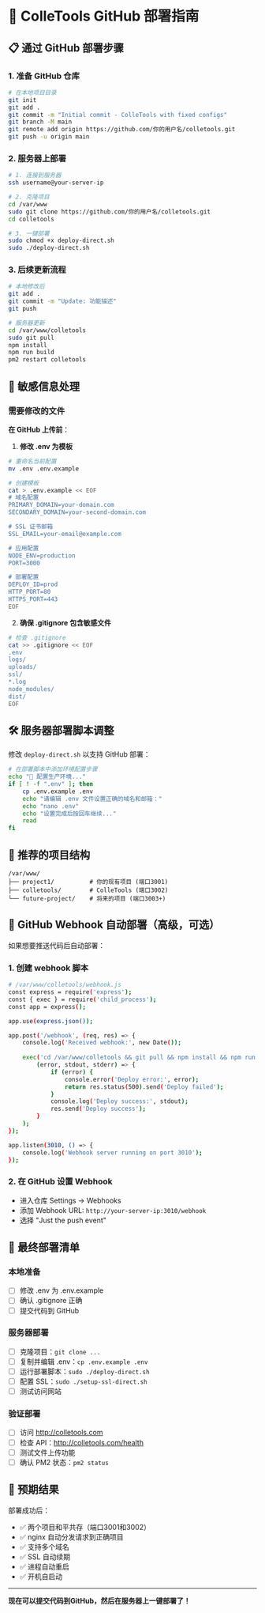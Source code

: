 # 🚀 ColleTools GitHub 部署指南

## 📋 通过 GitHub 部署步骤

### 1. 准备 GitHub 仓库

```bash
# 在本地项目目录
git init
git add .
git commit -m "Initial commit - ColleTools with fixed configs"
git branch -M main
git remote add origin https://github.com/你的用户名/colletools.git
git push -u origin main
```

### 2. 服务器上部署

```bash
# 1. 连接到服务器
ssh username@your-server-ip

# 2. 克隆项目
cd /var/www
sudo git clone https://github.com/你的用户名/colletools.git
cd colletools

# 3. 一键部署
sudo chmod +x deploy-direct.sh
sudo ./deploy-direct.sh
```

### 3. 后续更新流程

```bash
# 本地修改后
git add .
git commit -m "Update: 功能描述"
git push

# 服务器更新
cd /var/www/colletools
sudo git pull
npm install
npm run build
pm2 restart colletools
```

## 🔐 敏感信息处理

### 需要修改的文件

**在 GitHub 上传前**：

1. **修改 .env 为模板**
```bash
# 重命名当前配置
mv .env .env.example

# 创建模板
cat > .env.example << EOF
# 域名配置
PRIMARY_DOMAIN=your-domain.com
SECONDARY_DOMAIN=your-second-domain.com

# SSL 证书邮箱
SSL_EMAIL=your-email@example.com

# 应用配置
NODE_ENV=production
PORT=3000

# 部署配置
DEPLOY_ID=prod
HTTP_PORT=80
HTTPS_PORT=443
EOF
```

2. **确保 .gitignore 包含敏感文件**
```bash
# 检查 .gitignore
cat >> .gitignore << EOF
.env
logs/
uploads/
ssl/
*.log
node_modules/
dist/
EOF
```

## 🛠️ 服务器部署脚本调整

修改 `deploy-direct.sh` 以支持 GitHub 部署：

```bash
# 在部署脚本中添加环境配置步骤
echo "📝 配置生产环境..."
if [ ! -f ".env" ]; then
    cp .env.example .env
    echo "请编辑 .env 文件设置正确的域名和邮箱："
    echo "nano .env"
    echo "设置完成后按回车继续..."
    read
fi
```

## 📂 推荐的项目结构

```
/var/www/
├── project1/          # 你的现有项目 (端口3001)
├── colletools/        # ColleTools (端口3002)
└── future-project/    # 将来的项目 (端口3003+)
```

## 🔄 GitHub Webhook 自动部署（高级，可选）

如果想要推送代码后自动部署：

### 1. 创建 webhook 脚本
```bash
# /var/www/colletools/webhook.js
const express = require('express');
const { exec } = require('child_process');
const app = express();

app.use(express.json());

app.post('/webhook', (req, res) => {
    console.log('Received webhook:', new Date());
    
    exec('cd /var/www/colletools && git pull && npm install && npm run build && pm2 restart colletools', 
        (error, stdout, stderr) => {
            if (error) {
                console.error('Deploy error:', error);
                return res.status(500).send('Deploy failed');
            }
            console.log('Deploy success:', stdout);
            res.send('Deploy success');
        }
    );
});

app.listen(3010, () => {
    console.log('Webhook server running on port 3010');
});
```

### 2. 在 GitHub 设置 Webhook
- 进入仓库 Settings → Webhooks
- 添加 Webhook URL: `http://your-server-ip:3010/webhook`
- 选择 "Just the push event"

## 📝 最终部署清单

### 本地准备
- [ ] 修改 .env 为 .env.example
- [ ] 确认 .gitignore 正确
- [ ] 提交代码到 GitHub

### 服务器部署
- [ ] 克隆项目：`git clone ...`
- [ ] 复制并编辑 .env：`cp .env.example .env`
- [ ] 运行部署脚本：`sudo ./deploy-direct.sh`
- [ ] 配置 SSL：`sudo ./setup-ssl-direct.sh`
- [ ] 测试访问网站

### 验证部署
- [ ] 访问 http://colletools.com
- [ ] 检查 API：http://colletools.com/health
- [ ] 测试文件上传功能
- [ ] 确认 PM2 状态：`pm2 status`

## 🎉 预期结果

部署成功后：
- ✅ 两个项目和平共存（端口3001和3002）
- ✅ nginx 自动分发请求到正确项目
- ✅ 支持多个域名
- ✅ SSL 自动续期
- ✅ 进程自动重启
- ✅ 开机自启动

---

**现在可以提交代码到GitHub，然后在服务器上一键部署了！**